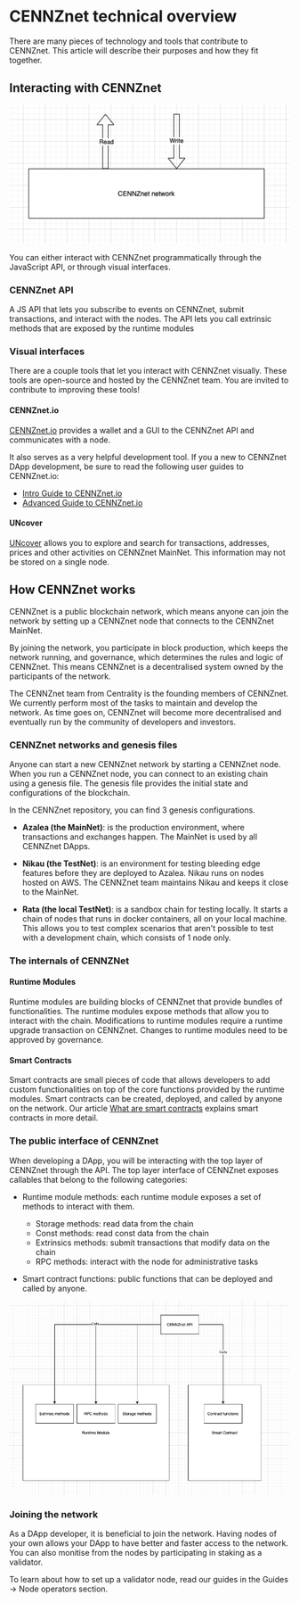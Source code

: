 # CENNZnet technical overview

There are many pieces of technology and tools that contribute to CENNZnet. This article will describe their purposes and how they fit together.

## Interacting with CENNZnet

![Interact with CENNZnet](../assets/images/technical-overview/highlevel.png)

You can either interact with CENNZnet programmatically  through the JavaScript API, or through visual interfaces.

### CENNZnet API

A JS API that lets you subscribe to events on CENNZnet, submit transactions, and interact with the nodes. The API lets you call extrinsic methods that are exposed by the runtime modules

### Visual interfaces

There are a couple tools that let you interact with CENNZnet visually. These tools are open-source and hosted by the CENNZnet team. You are invited to contribute to improving these tools!

#### CENNZnet.io

[CENNZnet.io](https://cennznet.io/#/) provides a wallet and a GUI to the CENNZnet API and communicates with a node.

It also serves as a very helpful development tool. If you a new to CENNZnet DApp development, be sure to read the following user guides to CENNZnet.io:
* [Intro Guide to CENNZnet.io](https://medium.com/centrality/using-cennznet-io-ac5a90f9a2cb)
* [Advanced Guide to CENNZnet.io](https://medium.com/centrality/advanced-guide-to-cennznet-io-33be90f26ff3)


#### UNcover 

[UNcover](https://uncoverexplorer.com/) allows you to explore and search for transactions, addresses, prices and other activities on CENNZnet MainNet. This information may not be stored on a single node.

## How CENNZnet works

CENNZnet is a public blockchain network, which means anyone can join the network by setting up a CENNZnet node that connects to the CENNZnet MainNet. 

By joining the network, you participate in block production, which keeps the network running, and governance, which determines the rules and logic of CENNZnet. This means CENNZnet is a decentralised system owned by the participants of the network. 

The CENNZnet team from Centrality is the founding members of CENNZnet. We currently perform most of the tasks to maintain and develop the network. As time goes on, CENNZnet will become more decentralised and eventually run by the community of developers and investors.

### CENNZnet networks and genesis files

Anyone can start a new CENNZnet network by starting a CENNZnet node. When you run a CENNZnet node, you can connect to an existing chain using a genesis file. The genesis file provides the initial state and configurations of the blockchain.

In the CENNZnet repository, you can find 3 genesis configurations. 
* **Azalea (the MainNet)**: is the production environment, where transactions and exchanges happen. The MainNet is used by all CENNZnet DApps. 

* **Nikau (the TestNet)**: is an environment for testing bleeding edge features before they are deployed to Azalea. Nikau runs on nodes hosted on AWS. The CENNZnet team maintains Nikau and keeps it close to the MainNet.

* **Rata (the local TestNet)**: is a sandbox chain for testing locally. It starts a chain of nodes that runs in docker containers, all on your local machine. This allows you to test complex scenarios that aren't possible to test with a development chain, which consists of 1 node only.

### The internals of CENNZNet

#### Runtime Modules

Runtime modules are building blocks of CENNZnet that provide bundles of functionalities. The runtime modules expose methods that allow you to interact with the chain. Modifications to runtime modules require a runtime upgrade transaction on CENNZnet. Changes to runtime modules need to be approved by governance.

#### Smart Contracts

Smart contracts are small pieces of code that allows developers to add custom functionalities on top of the core functions provided by the runtime modules.
Smart contracts can be created, deployed, and called by anyone on the network.
Our article [What are smart contracts](https://cennz.net/publications/what-are-smart-contracts/) explains smart contracts in more detail.


### The public interface of CENNZnet

When developing a DApp, you will be interacting with the top layer of CENNZnet through the API.
The top layer interface of CENNZnet exposes callables that belong to the following categories:
* Runtime module methods: each runtime module exposes a set of methods to interact with them.
    - Storage methods: read data from the chain
    - Const methods: read const data from the chain
    - Extrinsics methods: submit transactions that modify data on the chain
    - RPC methods: interact with the node for administrative tasks

* Smart contract functions: public functions that can be deployed and called by anyone.

![Interface](../assets/images/technical-overview/interface.png)

### Joining the network

As a DApp developer, it is beneficial to join the network. Having nodes of your own allows your DApp to have better and faster access to the network. You can also monitise from the nodes by participating in staking as a validator.

To learn about how to set up a validator node, read our guides in the Guides -> Node operators section.